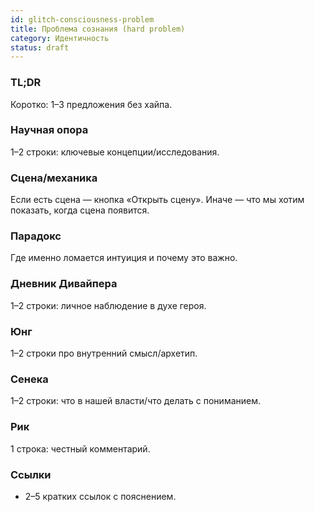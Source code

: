 ```yaml
---
id: glitch-consciousness-problem
title: Проблема сознания (hard problem)
category: Идентичность
status: draft
---
```


### TL;DR

Коротко: 1–3 предложения без хайпа.

### Научная опора

1–2 строки: ключевые концепции/исследования.

### Сцена/механика

Если есть сцена — кнопка «Открыть сцену». Иначе — что мы хотим показать, когда сцена появится.

### Парадокс

Где именно ломается интуиция и почему это важно.

### Дневник Дивайпера

1–2 строки: личное наблюдение в духе героя.

### Юнг

1–2 строки про внутренний смысл/архетип.

### Сенека

1–2 строки: что в нашей власти/что делать с пониманием.

### Рик

1 строка: честный комментарий.

### Ссылки

- 2–5 кратких ссылок с пояснением.
